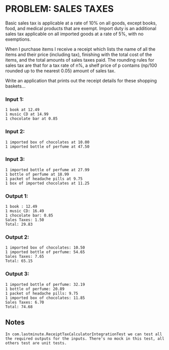 # PROBLEM: SALES TAXES

Basic sales tax is applicable at a rate of 10% on all goods, except books, food, and medical products that are exempt. Import duty is an additional sales tax applicable on all imported goods at a rate of 5%, with no exemptions.

When I purchase items I receive a receipt which lists the name of all the items and their price (including tax), finishing with the total cost of the items, and the total amounts of sales taxes paid. The rounding rules for  sales tax are that for a tax rate of n%, a shelf price of p contains (np/100 rounded up to the nearest 0.05) amount of sales tax.

Write an application that prints out the receipt details for these shopping baskets...

### Input 1:
    1 book at 12.49
    1 music CD at 14.99
    1 chocolate bar at 0.85

### Input 2:
    1 imported box of chocolates at 10.00
    1 imported bottle of perfume at 47.50

### Input 3:
    1 imported bottle of perfume at 27.99
    1 bottle of perfume at 18.99
    1 packet of headache pills at 9.75
    1 box of imported chocolates at 11.25

### Output 1:
    1 book : 12.49
    1 music CD: 16.49
    1 chocolate bar: 0.85
    Sales Taxes: 1.50
    Total: 29.83

### Output 2:
    1 imported box of chocolates: 10.50
    1 imported bottle of perfume: 54.65
    Sales Taxes: 7.65
    Total: 65.15

### Output 3:
    1 imported bottle of perfume: 32.19
    1 bottle of perfume: 20.89
    1 packet of headache pills: 9.75
    1 imported box of chocolates: 11.85
    Sales Taxes: 6.70
    Total: 74.68
## Notes
    In com.lastminute.ReceiptTaxCalculatorIntegrationTest we can test all the required outputs for the inputs. There's no mock in this test, all others test are unit tests.

